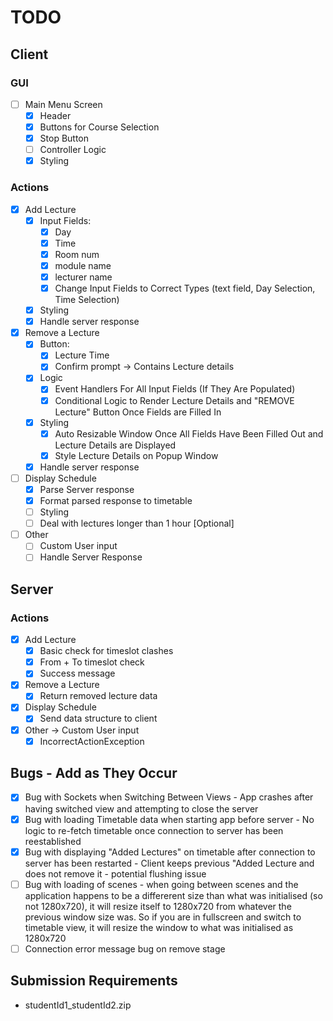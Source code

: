 # TODO
## Client
### GUI
- [ ] Main Menu Screen
    - [x] Header
    - [x] Buttons for Course Selection
    - [x] Stop Button
    - [ ] Controller Logic
    - [x] Styling
### Actions
- [x] Add Lecture
    - [x] Input Fields:
      - [x] Day
      - [X] Time 
      - [x] Room num
      - [x] module name
      - [X] lecturer name
      - [x] Change Input Fields to Correct Types (text field, Day Selection, Time Selection)
    - [x] Styling
    - [X] Handle server response
- [X] Remove a Lecture
    - [X] Button:
        - [x] Lecture Time
        - [X] Confirm prompt -> Contains Lecture details
    - [X] Logic
        - [X] Event Handlers For All Input Fields (If They Are Populated)
        - [X] Conditional Logic to Render Lecture Details and "REMOVE Lecture" Button Once Fields are Filled In
    - [X] Styling
        - [X] Auto Resizable Window Once All Fields Have Been Filled Out and Lecture Details are Displayed
        - [X] Style Lecture Details on Popup Window
    - [X] Handle server response
- [ ] Display Schedule
    - [X] Parse Server response
    - [X] Format parsed response to timetable
    - [ ] Styling
    - [ ] Deal with lectures longer than 1 hour [Optional]
- [ ] Other 
    - [ ] Custom User input
    - [ ] Handle Server Response

## Server
### Actions
- [X] Add Lecture
  - [X] Basic check for timeslot clashes
  - [X] From + To timeslot check
  - [X] Success message
- [X] Remove a Lecture
    - [X] Return removed lecture data
- [X] Display Schedule
  - [X] Send data structure to client
- [X] Other -> Custom User input
  - [X] IncorrectActionException

## Bugs - Add as They Occur
- [X] Bug with Sockets when Switching Between Views - App crashes after having switched view and attempting to close the server
- [X] Bug with loading Timetable data when starting app before server - No logic to re-fetch timetable once connection to server has been reestablished
- [x] Bug with displaying "Added Lectures" on timetable after connection to server has been restarted - Client keeps previous "Added Lecture and does not remove it - potential flushing issue
- [ ] Bug with loading of scenes - when going between scenes and the application happens to be a differerent size than what was initialised (so not 1280x720), it will resize itself to 1280x720 from whatever the previous window size was. So if you are in fullscreen and switch to timetable view, it will resize the window to what was initialised as 1280x720
- [ ] Connection error message bug on remove stage

## Submission Requirements
- studentId1_studentId2.zip